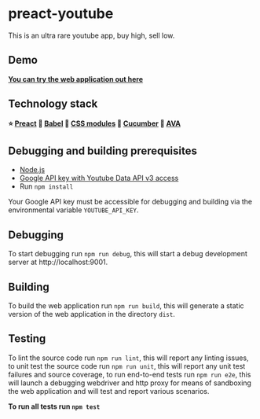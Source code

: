 # preact-youtube
This is an ultra rare youtube app, buy high, sell low.

## Demo

**[You can try the web application out here](https://swankytube-172620.firebaseapp.com/baby-legs)**

## Technology stack

**⭐️ [Preact](https://preactjs.com/) 🦄 [Babel](https://babeljs.io/) 🐣 [CSS modules](https://github.com/css-modules/css-modules) 🥒 [Cucumber](https://cucumber.io/) 🚨 [AVA](https://github.com/avajs/ava)**

## Debugging and building prerequisites

- [Node.js](https://nodejs.org/)
- [Google API key with Youtube Data API v3 access](https://console.developers.google.com/apis)
- Run `npm install`

Your Google API key must be accessible for debugging and building via the environmental variable `YOUTUBE_API_KEY`.


## Debugging

To start debugging run `npm run debug`, this will start a debug development server at http://localhost:9001.

## Building

To build the web application run `npm run build`, this will generate a static version of the web application in the directory `dist`.

## Testing

To lint the source code run `npm run lint`, this will report any linting issues, to unit test the source code run `npm run unit`, this will report any unit test failures and source coverage, to run end-to-end tests run `npm run e2e`, this will launch a debugging webdriver and http proxy for means of sandboxing the web application and will test and report various scenarios.

**To run all tests run `npm test`**
